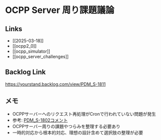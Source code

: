 # OCPP Server 周り課題議論

## Links

- [[2025-03-18]]
- [[ocpp2_0]]
- [[ocpp_simulator]]
- [[ocpp_server_challenges]]

## Backlog Link

https://yourstand.backlog.com/view/PDM_S-1811

## メモ

- OCPPサーバーへのリクエスト再処理がCronで行われていない問題が発生
- 参考: [PDM_S-1802コメント](https://yourstand.backlog.com/view/PDM_S-1802#comment-511294586)
- OCPPサーバー周りの課題やつらみを整理する必要あり
- 一時的対応から根本的対応、理想の設計含めて選択肢の整理が必要